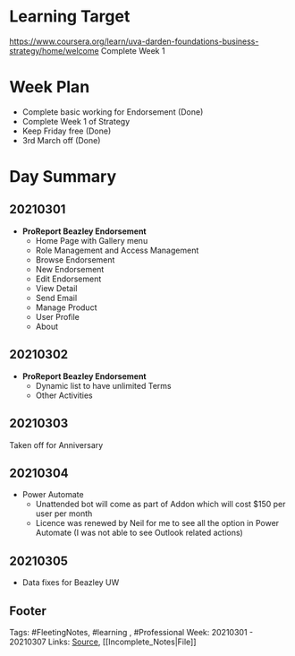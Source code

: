 # Learning Target
https://www.coursera.org/learn/uva-darden-foundations-business-strategy/home/welcome
Complete Week 1 

# Week Plan
- Complete basic working for Endorsement (Done)
- Complete Week 1 of Strategy 
- Keep Friday free (Done)
- 3rd March off (Done)

# Day Summary
## 20210301
- **ProReport Beazley Endorsement**
	- Home Page with Gallery menu
	- Role Management and Access Management
	- Browse Endorsement
	- New Endorsement
	- Edit Endorsement
	- View Detail
	- Send Email
	- Manage Product
	- User Profile
	- About

## 20210302
- **ProReport Beazley Endorsement**
	- Dynamic list to have unlimited Terms
	- Other Activities
	
## 20210303
Taken off for Anniversary

## 20210304
- Power Automate
	- Unattended bot will come as part of Addon which will cost $150 per user per month
	- Licence was renewed by Neil for me to see all the option in Power Automate (I was not able to see Outlook related actions)

## 20210305
- Data fixes for Beazley UW

## Footer

Tags: #FleetingNotes, #learning , #Professional
Week: 20210301 - 20210307
Links: 
[Source](template.md), [[Incomplete_Notes|File]]

<!--
Comment - 
-->
<!--stackedit_data:
eyJoaXN0b3J5IjpbLTI4MzQ5NDU5MCwtODg3NzY0MTIwLDEzMz
IzNzUyNzAsLTE0MTExNDU1MDAsNTQ0Njg0MjMwLDc0NDM0MDM4
OF19
-->